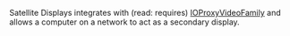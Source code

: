 Satellite Displays integrates with (read: requires) [IOProxyVideoFamily](http://code.google.com/p/ioproxyvideofamily/) and allows a computer on a network to act as a secondary display.